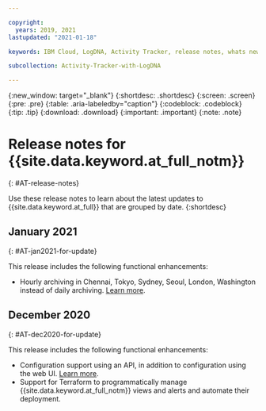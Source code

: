```yaml
---

copyright:
  years: 2019, 2021
lastupdated: "2021-01-18"

keywords: IBM Cloud, LogDNA, Activity Tracker, release notes, whats new

subcollection: Activity-Tracker-with-LogDNA

---
```


{:new_window: target="_blank"}
{:shortdesc: .shortdesc}
{:screen: .screen}
{:pre: .pre}
{:table: .aria-labeledby="caption"}
{:codeblock: .codeblock}
{:tip: .tip}
{:download: .download}
{:important: .important}
{:note: .note}

 

# Release notes for {{site.data.keyword.at_full_notm}}
{: #AT-release-notes}

Use these release notes to learn about the latest updates to {{site.data.keyword.at_full}} that are grouped by date.
{:shortdesc}


## January 2021
{: #AT-jan2021-for-update}

This release includes the following functional enhancements:

* Hourly archiving in Chennai, Tokyo, Sydney, Seoul, London, Washington instead of daily archiving. [Learn more](/docs/Activity-Tracker-with-LogDNA?topic=Activity-Tracker-with-LogDNA-manage_events#manage_events_archive).



## December 2020
{: #AT-dec2020-for-update}

This release includes the following functional enhancements:

* Configuration support using an API, in addition to configuration using the web UI. [Learn more](/docs/Activity-Tracker-with-LogDNA?topic=Activity-Tracker-with-LogDNA-config_api).
* Support for Terraform to programmatically manage {{site.data.keyword.at_full_notm}} views and alerts and automate their deployment. 
